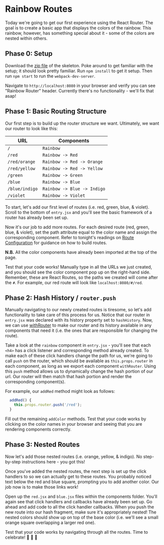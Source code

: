 # Rainbow Routes

Today we're going to get our first experience using the React Router. The goal is to create a basic app that displays the colors of the rainbow. This rainbow, however, has something special about it - some of the colors are nested within others.

## Phase 0: Setup

Download the [zip file][zip-skeleton] of the skeleton. Poke around to get familiar with the setup; it should look pretty familiar. Run `npm install` to get it setup. Then run `npm start` to run the `webpack-dev-server`.  

Navigate to `http://localhost:8080` in your browser and verify you can see "Rainbow Router" header.  Currently there's no functionality - we'll fix that asap!

## Phase 1: Basic Routing Structure

Our first step is to build up the router structure we want.  Ultimately, we want our router to look like this:

URL                     | Components
------------------------|-----------
`/`                     | `Rainbow`
`/red`                  | `Rainbow -> Red`
`/red/orange`           | `Rainbow -> Red -> Orange`
`/red/yellow`           | `Rainbow -> Red -> Yellow`
`/green`                | `Rainbow -> Green`
`/blue`                 | `Rainbow -> Blue`
`/blue/indigo`          | `Rainbow -> Blue -> Indigo`
`/violet`               | `Rainbow -> Violet`


To start, let's add our first level of routes (i.e. red, green, blue, & violet).  Scroll to the bottom of `entry.jsx` and you'll see the basic framework of a router has already been set up.  

Now it's our job to add more routes.  For each desired route (red, green, blue, & violet), set the path attribute equal to the color name and assign the corresponding component.  Refer to tonight's readings on [Route Configuration][route-config-reading] for guidance on how to build routes.

**N.B.** All the color components have already been imported at the top of the page.  

Test that your code works!  Manually type in all the URLs we just created, and you should see the color component pop up on the right-hand side.  Remember, these are React Routes, so the paths we created will come after the `#`.  For example, our red route will look like `localhost:8080/#/red`.

## Phase 2: Hash History / `router.push`

Manually navigating to our newly created routes is tiresome, so let's add functionality to take care of this process for us. Notice that our router in `entry.jsx` was declared with its history property set to `hashHistory`. Now, we can use [withRouter][with-router] to make our router and its history available in any components that need it (i.e. the ones that are responsible for changing the route).

Take a look at the `rainbow` component in `entry.jsx` - you'll see that each `<h4>` has a click listener and corresponding method already created. To make each of these click handlers change the path for us, we're going to call `push` on the router, which should be available as `this.props.router` in each component, as long as we export each component `withRouter`. Using this `push` method allows us to dynamically change the hash portion of our url. Our router will then match that hash portion and render the corresponding component(s).

For example, our `addRed` method might look as follows:

```js
  addRed() {
    this.props.router.push('/red');
  }
```

Fill out the remaining `addColor` methods.  Test that your code works by clicking on the color names in your browser and seeing that you are rendering components correctly.  

## Phase 3: Nested Routes

Now let's add those nested routes (i.e. orange, yellow, & indigo).  No step-by-step instructions here - you got this!  

Once you've added the nested routes, the next step is set up the click handlers to so we can actually get to these routes. You probably noticed text below the red and blue square, prompting you to add another color.  Our job now is to make those links work!

Open up the `red.jsx` and `blue.jsx` files within the components folder.  You'll again see that click handlers and callbacks have already been set up.  Go ahead and add code to all the click handler callbacks.  When you push the new route into our hash fragment, make sure it's appropriately nested!  The nested colors should show up on top of the base color (i.e. we'll see a small orange square overlapping a larger red one).

Test that your code works by navigating through all the routes.  Time to celebrate! :tada: :rainbow: :tada:

[route-config-reading]: https://github.com/reactjs/react-router/blob/master/docs/guides/RouteConfiguration.md
[with-router]: https://github.com/reactjs/react-router/blob/master/docs/API.md#withroutercomponent-options
[hash-history]: https://github.com/reactjs/react-router/blob/master/upgrade-guides/v2.0.0.md#using-history-with-router

[zip-skeleton]: ./rainbow_routes.zip?raw=true
